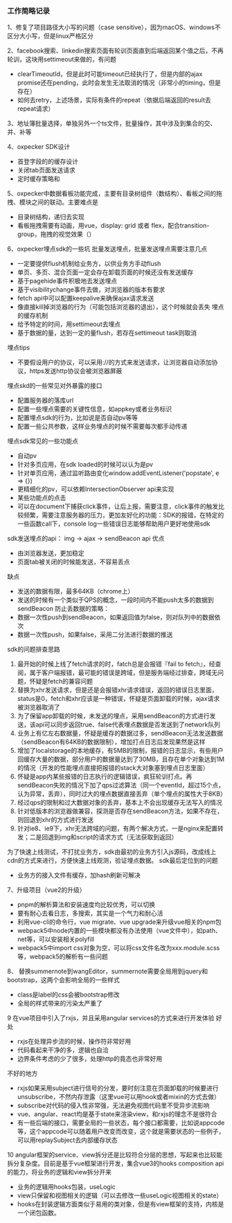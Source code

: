 ### 工作简略记录
1、修复了项目路径大小写的问题（case sensitive），因为macOS、windows不区分大小写，但是linux严格区分

2、facebook搜索、linkedin搜索页面有轮训页面直到后端返回某个值之后，不再轮训，这块用settimeout来做的，有问题
- clearTimeoutId，但是此时可能timeout已经执行了，但是内部的ajax promise还在pending，此时会发生无法取消的情况（非常小的timing，但是存在）
- 如何去retry，上述场景，实际有条件的repeat（依据后端返回的result去repeat请求）

3、地址簿批量选择，单独另外一个ts文件，批量操作，其中涉及到集合的交、并、补等

4、oxpecker SDK设计
- 首登字段的的缓存设计
- 关闭tab页面发送请求
- 定时缓存策略和

5、oxpecker中数据看板功能完成，主要有目录树组件（数结构）、看板之间的拖拽、模块之间的联动。主要难点是
- 目录树结构，递归去实现
- 看板拖拽需要有动画，用vue，display: grid 或者 flex，配合transition-group，拖拽的视觉效果（）

6、oxpecker埋点sdk的一些坑
批量发送埋点，批量发送埋点需要注意几点
- 一定要提供flush机制给业务方，以供业务方手动flush
- 单页、多页、混合页面一定会存在卸载页面的时候还没有发送缓存
- 基于pagehide事件积极地去发送埋点
- 基于visibilitychange事件去做，对浏览器的版本有要求
- fetch api中可以配置keepalive来确保ajax请求发送
- 像直接kill掉浏览器的行为（可能包括浏览器的退出），这个时候就会丢失
埋点的缓存机制
- 给予特定的时间，用settimeout去埋点
- 基于数据的量，达到一定的量flush，若存在settimeout task则取消

埋点tips
- 不要假设用户的协议，可以采用://的方式来发送请求，让浏览器自动添加协议，https发送http协议会被浏览器屏蔽

埋点skd的一些常见对外暴露的接口
- 配置服务器的落库url
- 配置一些埋点需要的关键性信息，如appkey或者业务标识
- 配置埋点sdk的行为，比如说是否自动pv等等
- 配置一些公共参数，这样业务埋点的时候不需要每次都手动传递


埋点sdk常见的一些功能点
- 自动pv
- 针对多页应用，在sdk loaded的时候可以认为是pv
- 针对单页应用，通过监听路由变化window.addEventListener('popstate', e => {})
- 更精细化的pv，可以依赖IntersectionObserver api来实现
- 某些功能点的点击
- 可以在document下捕获click事件，让后上报，需要注意，click事件的触发比较频繁，需要注意服务器的压力，更加友好化的功能：SDK的报错，在特定的一些函数call下，console log一些错误日志能够帮助用户更好地使用sdk


sdk发送埋点的api： img -> ajax -> sendBeacon api
优点
- 由浏览器发送，更加稳定
- 页面tab被关闭的时候能发送，不容易丢点

缺点
- 发送的数据有限，最多64KB（chrome上）
- 发送的时候有一个类似于QPS的概念，一段时间内不能push太多的数据到sendBeacon
防止丢数据的策略：
- 数据一次性push到sendBeacon，如果返回值为false，则对队列中的数据依次
- 数据一次性push，如果false，采用二分法进行数据的推送

sdk的问题排查思路
1. 最开始的时候上线了fetch请求的时，fatch总是会报错『fail to fetch』，经查阅，属于客户端报错，最可能的错误是跨域，但是服务端经过排查，跨域无问题，怀疑是fetch的兼容问题
2. 替换为xhr发送请求，但是还是会报错xhr请求错误，返回的错误日志里面，status是0，fetch和xhr应该是一种错误，怀疑是页面卸载的时候，ajax请求被浏览器取消了
3. 为了保留app卸载的时候，未发送的埋点，采用sendBeacon的方式进行发送，该api可以同步返回true、false代表埋点数据是否发送到了network队列
4. 业务上有亿左右数据量，怀疑是缓存的数据过多，sendBeacon无法发送数据（sendBeacon有64KB的数据限制），增加打点日志后发现果然是这样
5. 增加了localstorage的本地缓存，有5MB的限制，报错的日志显示，有些用户回缓存大量的数据，部分用户的数据量达到了30MB，且存在单个对象达到1M的情况（开发的性能埋点直接把报错的stack大对象塞到埋点日志里面）
6. 怀疑是app内某些报错的日志执行的逻辑错误，疯狂轮训打点。再sendBeacon失败的情况下加了qps过滤算法（同一个eventId，超过15个点，认为异常，丢弃），同时过大的埋点数据直接丢弃（单个埋点的属性大于8KB）
7. 经过qps的限制和过大数据对象的丢弃，基本上不会出现缓存无法写入的情况
8. 针对低版本的浏览器做兼容，探测是否存在sendBeacon方法，如果不存在，则回退到xhr的方式进行发送
9. 针对ie8、ie9下，xhr无法跨域的问题，有两个解决方式，一是nginx来配置转发；二是回退到img和script的请求方式（无法获取到返回）

为了快速上线测试，不打扰业务方，sdk由最初的业务方引入js源码，改成线上cdn的方式来进行，方便快速上线观测，验证埋点数据。
sdk最后定位到的问题
- 业务方的接入文件有缓存，加hash刷新可解决

7、升级项目（vue2的升级）
- pnpm的解析算法和安装速度均比较优秀，可以切换
- 要有耐心去看日志，多搜索，其实是一个气力和耐心活
- 利用vue-cli的命令行，vue migrate、vue upgrade来升级vue相关的npm包
- webpack5中node内置的一些模块都没有办法使用（vue文件中），如path、net等，可以安装相关polyfill
- webpack5中import css对象为空，可以将css文件名改为xxx.module.scss等，webpack5的解析有一些问题

8、 替换summernote到wangEditor，summernote需要全局用到jquery和bootstrap，这两个会影响全局的一些样式
- class是label的css会被bootstrap修改
- 全局的样式带来的污染太严重了

9 在vue项目中引入了rxjs，并且采用angular services的方式来进行开发体验
好处
- rxjs在处理异步流的时候，操作符非常好用
- 代码看起来干净的多，逻辑也自洽
- 边界条件考虑的少了很多，处理http的竟态也非常好用

不好的地方
- rxjs如果采用subject进行信号的分发，要时刻注意在页面卸载的时候要进行unsubscribe，不然内存泄露（这里vue可以用hook或者mixin的方式去做）
- subscribe对代码的侵入性非常强，无法避免视图代码里不受异步流影响
- vue、angular、react均是基于state来渲染view，和rxjs的理念不是很符合
- 有一些后端的接口，需要全局的一些状态，每个接口都需要，比如说appcode等，这个appcode可以随着用户改变而改变，这个就是需要状态的一些例子，可以用replaySubject去内部缓存状态

10 angular框架的service、view拆分还是比较符合分层的思想，写起来也比较能拆分复杂度。目前是基于vue框架进行开发，集合vue3的hooks composition api的能力，将业务的逻辑和view拆分开来
- 业务的逻辑用hooks包装，useLogic
- view只保留和视图相关的逻辑（可以去修改一些useLogic视图相关的state）
- hooks在封装逻辑方面类似于易用的类对象，但是有view框架的支持，内核是一个闭包函数。
